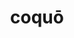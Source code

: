 ---
title: coquō
meaning: to cook
ch: six
pos: verb
inf: coquere
secondppstem: coqu
infend: ere
conjugation: third
---